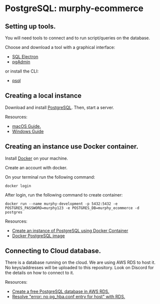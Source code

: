 # PostgreSQL: murphy-ecommerce

## Setting up tools.

You will need tools to connect and to run script/queries on the database.

Choose and download a tool with a graphical interface:
* [SQL Electron](https://sqlectron.github.io/)
* [pgAdmin](https://www.pgadmin.org/)

or install the CLI:
* [psql](https://www.postgresql.org/docs/current/app-psql.html)

## Creating a local instance

Download and install [PostgreSQL](https://www.postgresql.org/). Then, start a server.

Resources:
* [macOS Guide.](https://www.youtube.com/watch?v=wTqosS71Dc4)
* [Windows Guide](https://www.youtube.com/watch?v=0n41UTkOBb0)

## Creating an instance use Docker container.

Install [Docker](https://www.docker.com/) on your machine.

Create an account with docker.

On your terminal run the following command:
```
docker login
```

After login, run the following command to create container:

```
docker run --name murphy-development -p 5432:5432 -e POSTGRES_PASSWORD=murphy123 -e POSTGRES_DB=murphy_ecommerce -d postgres
```

Resources:
* [Create an instance of PostgreSQL using Docker Container](https://www.youtube.com/watch?v=RdPYA-wDhTA&t=381s)
* [Docker PostgreSQL image](https://hub.docker.com/_/postgres)

## Connecting to Cloud database.
There is a database running on the cloud. We are using AWS RDS to host it. No keys/addresses will be uploaded to this repository. Look on Discord for the details on how to connect to it.

Resources:
* [Create a free PostgreSQL database in AWS RDS.](https://www.youtube.com/watch?v=I_fTQTsz2nQ&t=55s)
* [Resolve "error: no pg_hba.conf entry for host" with RDS.](https://stackoverflow.com/questions/76899023/rds-while-connection-error-no-pg-hba-conf-entry-for-host)